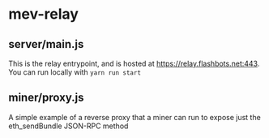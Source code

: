 # mev-relay

## server/main.js

This is the relay entrypoint, and is hosted at https://relay.flashbots.net:443. You can run locally with `yarn run start`

## miner/proxy.js

A simple example of a reverse proxy that a miner can run to expose just the eth_sendBundle JSON-RPC method
